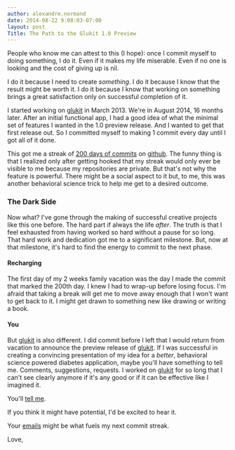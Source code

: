 ```yaml
---
author: alexandre.normand
date: 2014-08-22 9:08:03-07:00
layout: post
Title: The Path to the Glukit 1.0 Preview
---
```


People who know me can attest to this (I hope): once I commit myself to doing something, I do it. Even if it makes my life miserable. Even if no one is looking and the cost of giving up is nil. 

I do it because I need to create *something*. I do it because I know that the result might be worth it. I do it because I know that working on something brings a great satisfaction only on successful completion of it. 

I started working on [glukit](https://mygluk.it) in March 2013. We're in August 2014, 16 months later. After an initial functional app, I had a good idea of what the minimal set of features I wanted in the 1.0 preview release. And I wanted to get that first release out. So I committed myself to making 1 commit every day until I got all of it done. 

This got me a streak of [200 days of commits](https://farm6.staticflickr.com/5561/15004911492_19aca9abd5_c.jpg) on [github](http://github.com). The funny thing is that I realized only after getting hooked that my streak would only ever be visible to me because my repositories are private. But that's not why the feature is powerful. There might be a social aspect to it but, to me, this was another behavioral science trick to help me get to a desired outcome. 

### The Dark Side

Now what? I've gone through the making of successful creative projects like this one before. The hard part if always the life *after*. The truth is that I feel exhausted from having worked so hard without a pause for so long. That hard work and dedication got me to a significant milestone. But, now at that milestone, it's hard to find the energy to commit to the next phase. 

#### Recharging
The first day of my 2 weeks family vacation was the day I made the commit that marked the 200th day. I knew I had to wrap-up before losing focus. I'm afraid that taking a break will get me to move away enough that I won't want to get back to it. I might get drawn to something new like drawing or writing a book. 

#### You
But [glukit](https://mygluk.it/) is also different. I did commit before I left that I would return from vacation to announce the preview release of [glukit](https://mygluk.it/). If I was successful in creating a convincing presentation of my idea for a *better*, behavioral science powered diabetes application, maybe you'll have something to tell me. Comments, suggestions, requests. I worked on [glukit](https://mygluk.it/) for so long that I can't see clearly anymore if it's any good or if it can be effective like I imagined it. 

You'll [tell me](mailto:alexandre.normand@mygluk.it). 

If you think it might have potential, I'd be excited to hear it. 

Your [emails](mailto:alexandre.normand@mygluk.it) might be what fuels my next commit streak. 

Love,